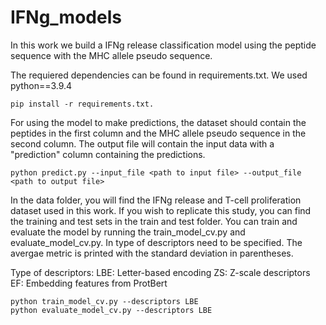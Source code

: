 # IFNg_models
In this work we build a IFNg release classification model using the peptide sequence with the MHC allele pseudo sequence. 

The requiered dependencies can be found in requirements.txt. We used python==3.9.4

```console
pip install -r requirements.txt.
```

For using the model to make predictions, the dataset should contain the peptides in the first column and the MHC allele pseudo sequence in the second column. The output file will contain the input data with a "prediction" column containing the predictions.

```console
python predict.py --input_file <path to input file> --output_file <path to output file>
```

In the data folder, you will find the IFNg release and T-cell proliferation dataset used in this work. If you wish to replicate this study, you can find the training and test sets in the train and test folder. You can train and evaluate the model by running the train_model_cv.py and evaluate_model_cv.py. In type of descriptors need to be specified. The avergae metric is printed with the standard deviation in parentheses.

Type of descriptors:
LBE: Letter-based encoding
ZS: Z-scale descriptors
EF: Embedding features from ProtBert

```console
python train_model_cv.py --descriptors LBE
python evaluate_model_cv.py --descriptors LBE
```
